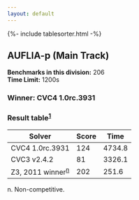 ```yaml
---
layout: default
---
```

{%- include tablesorter.html -%}

## AUFLIA-p (Main Track)

**Benchmarks in this division:** 206
<br/>
**Time Limit:** 1200s

### Winner: CVC4 1.0rc.3931

### Result table<sup><a href="#fn1">1</a></sup>

<table id="smtexec" class="result sorted">
<thead>
<tr>
<th class="center">Solver</th>
<th class="center">Score</th>
<th class="center">Time </th>
</tr>
</thead>
<tr>
<td>CVC4 1.0rc.3931</td>
<td class="right">124</td>
<td class="right">4734.8</td>
</tr>
<tr>
<td>CVC3 v2.4.2</td>
<td class="right"> 81</td>
<td class="right">3326.1</td>
</tr>
<tr>
<td><span class="non-competing-grey">Z3, 2011 winner<sup><a href="#fn">n</a></sup></span></td>
<td class="right">202</td>
<td class="right">251.6</td>
</tr>
</table>

<span id="fn"> n. Non-competitive.</span>
